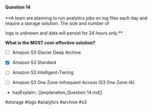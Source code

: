 #### Question  14


**A team are planning to run analytics jobs on log files each day and require a storage solution. The size and number of

logs is unknown and data will persist for 24 hours only.**


**What is the MOST cost-effective solution?**


- [ ] Amazon S3 Glacier Deep Archive


- [x] Amazon S3 Standard


- [ ] Amazon S3 Intelligent-Tiering


- [ ] Amazon S3 One Zone-Infrequent Access (S3 One Zone-IA)



- hasExplain:: [[explanation_Question  14.md]]

#storage #logs #analytics #archive #s3 